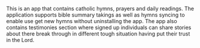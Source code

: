 This is an app that contains catholic hymns, prayers and daily readings. 
The application supports bible summary takings as well as hymns syncing to enable use get new hymns without uninstalling the app.
The app also contains testimonies section where signed up individuals can share stories about there break through in different tough situation having put their trust in the Lord.
